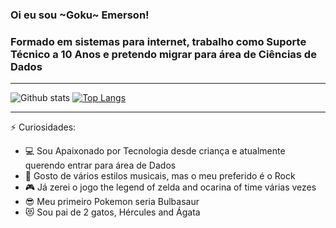 ### Oi eu sou ~Goku~ Emerson!

### Formado em sistemas para internet, trabalho como Suporte Técnico a 10 Anos e pretendo migrar para área de Ciências de Dados
__________________________________________________________________________________________________________________________

![Github stats](https://github-readme-stats.vercel.app/api?username=emersonnobrega&hide=issues&theme=dracula&show_icons=true&hide_border=false&count_private=true&include_all_commits=true&line_height=24.5)
[![Top Langs](https://github-readme-stats.vercel.app/api/top-langs/?username=emersonnobrega&layout=compact&theme=dracula&langs_count=10)](https://github.com/emersonnobrega/github-readme-stats)

__________________________________________________________________________________________________________________________

⚡ Curiosidades:
- :computer: Sou Apaixonado por Tecnologia desde criança e atualmente querendo entrar para área de Dados
- :guitar: Gosto de vários estilos musicais, mas o meu preferido é o Rock
- :video_game: Já zerei o jogo the legend of zelda and ocarina of time várias vezes
- :sunglasses: Meu primeiro Pokemon seria Bulbasaur
- :heart_eyes_cat: Sou pai de 2 gatos, Hércules and Ágata

<!--
**emersonnobrega/emersonnobrega** is a ✨ _special_ ✨ repository because its `README.md` (this file) appears on your GitHub profile.

Here are some ideas to get you started:

- 🔭 I’m currently working on ...
- 🌱 I’m currently learning ...
- 👯 I’m looking to collaborate on ...
- 🤔 I’m looking for help with ...
- 💬 Ask me about ...
- 📫 How to reach me: ...
- 😄 Pronouns: ...
- ⚡ Fun fact: ...
-->
